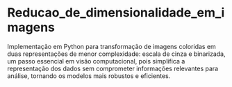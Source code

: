 # Reducao_de_dimensionalidade_em_imagens
Implementação em Python para transformação de imagens coloridas em duas representações de menor complexidade: escala de cinza e binarizada, um passo essencial em visão computacional, pois simplifica a representação dos dados sem comprometer informações relevantes para análise, tornando os modelos mais robustos e eficientes.
